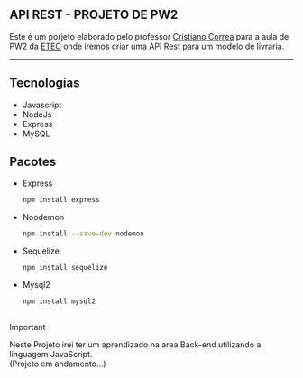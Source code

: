 ﻿## API REST - PROJETO DE PW2

Este é um porjeto elaborado pelo professor [Cristiano Correa](https://github.com/cristianocorrea3) para a aula de PW2 da [ETEC](https://www.etecantoniofurlan.com.br/) onde iremos criar uma API Rest para um modelo de livraria. 

---

## Tecnologias

  - Javascript
  - NodeJs
  - Express
  - MySQL

## Pacotes

  - Express
    ```sh
    npm install express
    ```
  - Noodemon
    ```sh
    npm install --save-dev nodemon
    ```
  - Sequelize
    ```sh
    npm install sequelize
    ```
  - Mysql2
    ```sh
    npm install mysql2
    ```

##
> [!IMPORTANT]
>Neste Projeto irei ter um aprendizado na area Back-end utilizando a linguagem JavaScript. </br> (Projeto em andamento...)